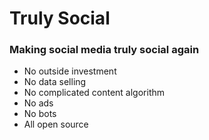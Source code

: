 # Truly Social
### Making social media truly social again

- No outside investment
- No data selling
- No complicated content algorithm
- No ads
- No bots
- All open source
